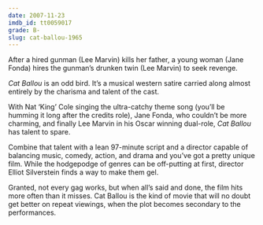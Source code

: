 ```yaml
---
date: 2007-11-23
imdb_id: tt0059017
grade: B-
slug: cat-ballou-1965
---
```


After a hired gunman (Lee Marvin) kills her father, a young woman (Jane Fonda) hires the gunman’s drunken twin (Lee Marvin) to seek revenge.

_Cat Ballou_ is an odd bird. It’s a musical western satire carried along almost entirely by the charisma and talent of the cast.

With Nat ‘King’ Cole singing the ultra-catchy theme song (you’ll be humming it long after the credits role), Jane Fonda, who couldn’t be more charming, and finally Lee Marvin in his Oscar winning dual-role, _Cat Ballou_ has talent to spare.

Combine that talent with a lean 97-minute script and a director capable of balancing music, comedy, action, and drama and you’ve got a pretty unique film. While the hodgepodge of genres can be off-putting at first, director Elliot Silverstein finds a way to make them gel.

Granted, not every gag works, but when all’s said and done, the film hits more often than it misses. Cat Ballou is the kind of movie that will no doubt get better on repeat viewings, when the plot becomes secondary to the performances.
